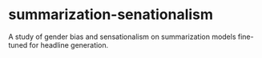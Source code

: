 # summarization-senationalism
A study of gender bias and sensationalism on summarization models fine-tuned for headline generation.

